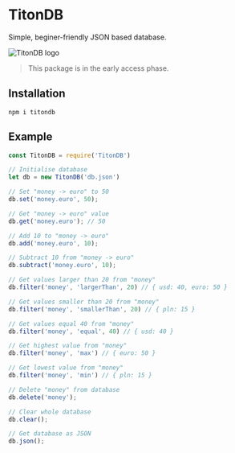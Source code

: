 # TitonDB
Simple, beginer-friendly JSON based database.

![TitonDB logo](https://imgur.com/Kbb8mME.png)

> This package is in the early access phase.
## Installation
```
npm i titondb
```
## Example
```js
const TitonDB = require('TitonDB')

// Initialise database
let db = new TitonDB('db.json')

// Set "money -> euro" to 50
db.set('money.euro', 50);

// Get "money -> euro" value
db.get('money.euro'); // 50

// Add 10 to "money -> euro"
db.add('money.euro', 10);

// Subtract 10 from "money -> euro"
db.subtract('money.euro', 10); 

// Get values larger than 20 from "money"
db.filter('money', 'largerThan', 20) // { usd: 40, euro: 50 }

// Get values smaller than 20 from "money"
db.filter('money', 'smallerThan', 20) // { pln: 15 }

// Get values equal 40 from "money"
db.filter('money', 'equal', 40) // { usd: 40 }

// Get highest value from "money"
db.filter('money', 'max') // { euro: 50 }

// Get lowest value from "money"
db.filter('money', 'min') // { pln: 15 }

// Delete "money" from database
db.delete('money');

// Clear whole database
db.clear();

// Get database as JSON
db.json();

```